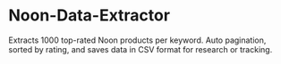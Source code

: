 # Noon-Data-Extractor
Extracts 1000 top-rated Noon products per keyword. Auto pagination, sorted by rating, and saves data in CSV format for research or tracking.
